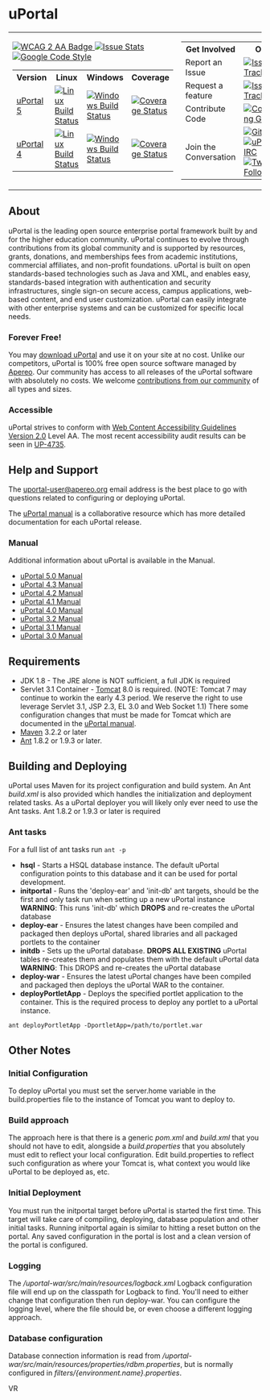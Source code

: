 # uPortal

<table border="0">
  <tr>
    <td>
      <a href="https://www.w3.org/TR/WCAG20/">
        <img src="https://www.w3.org/WAI/wcag2AA-blue-v.svg" alt="WCAG 2 AA Badge">
      </a>
      <a href="http://issuestats.com/github/Jasig/uPortal">
        <img src="http://issuestats.com/github/Jasig/uPortal/badge/pr" alt="Issue Stats">
      </a>
      <a href="https://google.github.io/styleguide/javaguide.html">
        <img src="https://img.shields.io/badge/code_style-Google-green.svg?style=flat" alt="Google Code Style">
      </a>
      <br>
      <table>
        <tr>
          <th>
            Version
          </th>
          <th>
            Linux
          </th>
          <th>
            Windows
          </th>
          <th>
            Coverage
          </th>
        </tr>
        <tr>
          <td>
            <a href="https://github.com/Jasig/uPortal/tree/master">
              uPortal 5
            </a>
          </td>
          <td>
            <a href="https://travis-ci.org/Jasig/uPortal">
              <img src="https://travis-ci.org/Jasig/uPortal.svg?branch=master" alt="Linux Build Status">
            </a>
          </td>
          <td>
            <a href="https://ci.appveyor.com/project/drewwills/uportal/branch/master">
              <img src="https://ci.appveyor.com/api/projects/status/8t95sjt090mf62dh/branch/master?svg=true" alt="Windows Build Status">
            </a>
          </td>
          <td>
            <a href="https://coveralls.io/github/Jasig/uPortal?branch=master">
              <img src="https://coveralls.io/repos/github/Jasig/uPortal/badge.svg?branch=master" alt="Coverage Status">
            </a>
          </td>
        </tr>
        <tr>
          <td>
            <a href="https://github.com/Jasig/uPortal/tree/rel-4-3-patches">
              uPortal 4
            </a>
          </td>
          <td>
            <a href="https://travis-ci.org/Jasig/uPortal">
              <img src="https://travis-ci.org/Jasig/uPortal.svg?branch=rel-4-3-patches" alt="Linux Build Status">
            </a>
          </td>
          <td>
            <a href="https://ci.appveyor.com/project/drewwills/uportal/branch/rel-4-3-patches">
              <img src="https://ci.appveyor.com/api/projects/status/8t95sjt090mf62dh/branch/rel-4-3-patches?svg=true" alt="Windows Build Status">
            </a>
          </td>
          <td>
            <a href="https://coveralls.io/github/Jasig/uPortal?branch=rel-4-3-patches">
              <img src="https://coveralls.io/repos/github/Jasig/uPortal/badge.svg?branch=rel-4-3-patches" alt="Coverage Status">
            </a>
          </td>
        </tr>
      </table>
    </td>
    <td>
      <table>
        <tr>
          <th>
            Get Involved
          </th>
          <th>
            Outlet
          </th>
        </tr>
        <tr>
          <td>
            Report an Issue
          </td>
          <td>
            <a href="https://issues.jasig.org/browse/UP">
              <img src="https://img.shields.io/badge/issue_tacker-Jira-green.svg?style=flat" alt="Issue Tracker">
            </a>
          </td>
        </tr>
        <tr>
          <td>
            Request a feature
          </td>
          <td>
            <a href="https://issues.jasig.org/browse/UP">
              <img src="https://img.shields.io/badge/issue_tacker-Jira-green.svg?style=flat" alt="Issue Tracker">
            </a>
          </td>
        </tr>
        <tr>
          <td>
            Contribute Code
          </td>
          <td>
            <a href="CONTRIBUTING.md">
              <img src="https://img.shields.io/badge/contributing-guide-green.svg?style=flat" alt="Contributing Guide">
            </a>
          </td>
        </tr>
        <tr>
          <td>
            Join the Conversation
          </td>
          <td>
            <a href="https://gitter.im/Jasig/uPortal?utm_source=badge&amp;utm_medium=badge&amp;utm_campaign=pr-badge">
              <img src="https://badges.gitter.im/Jasig/uPortal.svg" alt="Gitter">
            </a>
            <br>
            <a href="https://www.irccloud.com/invite?channel=%23jasig-uportal&amp;hostname=irc.freenode.net&amp;port=6697&amp;ssl=1">
              <img src="https://img.shields.io/badge/IRC-%23jasig--uportal-1e72ff.svg?style=flat" alt="uPortal on IRC">
            </a>
            <br>
            <a href="https://twitter.com/uPortal">
              <img src="https://img.shields.io/twitter/follow/uPortal.svg?style=social&amp;label=Follow" alt="Twitter Follow">
            </a>
          </td>
        </tr>
      </table>
    </td>
  </tr>
</table>

## About

uPortal is the leading open source enterprise portal framework built by and for
the higher education community. uPortal continues to evolve through contributions
from its global community and is supported by resources, grants, donations, and
memberships fees from academic institutions, commercial affiliates, and non-profit
foundations. uPortal is built on open standards-based technologies such as Java
and XML, and enables easy, standards-based integration with authentication and
security infrastructures, single sign-on secure access, campus applications,
web-based content, and end user customization. uPortal can easily integrate with
other enterprise systems and can be customized for specific local needs.

### Forever Free!

You may [download uPortal](https://github.com/Jasig/uPortal/releases) and use it
on your site at no cost. Unlike our competitors, uPortal is 100% free open source
software managed by [Apereo](https://www.apereo.org/content/about). Our community
has access to all releases of the uPortal software with absolutely no costs. We
welcome [contributions from our community](https://github.com/Jasig/uPortal/graphs/contributors)
of all types and sizes.

### Accessible

uPortal strives to conform with [Web Content Accessibility Guidelines Version 2.0](https://www.w3.org/TR/WCAG20/) Level AA.
The most recent accessibility audit results can be seen in [UP-4735](https://issues.jasig.org/browse/UP-4735).

## Help and Support

The [uportal-user@apereo.org](https://wiki.jasig.org/display/JSG/uportal-user)
email address is the best place to go with questions related to configuring or
deploying uPortal.

The [uPortal manual](#manual) is a collaborative resource which has more detailed documentation for
each uPortal release.

### Manual

Additional information about uPortal is available in the Manual.

*   [uPortal 5.0 Manual](https://jasig.github.io/uPortal)
*   [uPortal 4.3 Manual](https://wiki.jasig.org/display/UPM43/Home)
*   [uPortal 4.2 Manual](https://wiki.jasig.org/display/UPM42/Home)
*   [uPortal 4.1 Manual](https://wiki.jasig.org/display/UPM41/Home)
*   [uPortal 4.0 Manual](https://wiki.jasig.org/display/UPM40/Home)
*   [uPortal 3.2 Manual](https://wiki.jasig.org/display/UPM32/Home)
*   [uPortal 3.1 Manual](https://wiki.jasig.org/display/UPM31/Home)
*   [uPortal 3.0 Manual](https://wiki.jasig.org/display/UPM30/Home)

## Requirements

*   JDK 1.8 - The JRE alone is NOT sufficient, a full JDK is required
*   Servlet 3.1 Container - [Tomcat](https://tomcat.apache.org/) 8.0 is required.  (NOTE:  Tomcat 7 may continue to workin the early 4.3 period.  We reserve the right to use leverage Servlet 3.1, JSP 2.3, EL 3.0 and Web Socket 1.1)  There some configuration changes that must be made for Tomcat which are documented in the [uPortal manual](https://wiki.jasig.org/display/UPM42/Installing+Tomcat).
*   [Maven](https://maven.apache.org/) 3.2.2 or later
*   [Ant](https://ant.apache.org/) 1.8.2 or 1.9.3 or later.

## Building and Deploying

uPortal uses Maven for its project configuration and build system. An Ant
*build.xml* is also provided which handles the initialization and deployment
related tasks. As a uPortal deployer you will likely only ever need to use the
Ant tasks. Ant 1.8.2 or 1.9.3 or later is required

### Ant tasks

For a full list of ant tasks run `ant -p`

*   **hsql** - Starts a HSQL database instance. The default uPortal configuration points
to this database and it can be used for portal development.
*   **initportal** - Runs the 'deploy-ear' and 'init-db' ant targets, should be the first
and only task run when setting up a new uPortal instance **WARNING**: This runs 'init-db'
which **DROPS** and re-creates the uPortal database
*   **deploy-ear** - Ensures the latest changes have been compiled and packaged then
deploys uPortal, shared libraries and all packaged portlets to the container
*   **initdb** - Sets up the uPortal database. **DROPS ALL EXISTING** uPortal tables
re-creates them and populates them with the default uPortal data **WARNING**: This DROPS
and re-creates the uPortal database
*   **deploy-war** - Ensures the latest uPortal changes have been compiled and packaged
then deploys the uPortal WAR to the container.
*   **deployPortletApp** - Deploys the specified portlet application to the container.
This is the required process to deploy any portlet to a uPortal instance.

``` shell
ant deployPortletApp -DportletApp=/path/to/portlet.war
```

## Other Notes

### Initial Configuration

To deploy uPortal you must set the server.home variable in the
build.properties file to the instance of Tomcat you want to deploy to.


### Build approach

The approach here is that there is a generic *pom.xml* and *build.xml* that you
should not have to edit, alongside a *build.properties* that you absolutely must
edit to reflect your local configuration. Edit build.properties to reflect such
configuration as where your Tomcat is, what context you would like uPortal to
be deployed as, etc.


### Initial Deployment

You must run the initportal target before uPortal is started the first time.
This target will take care of compiling, deploying, database population and
other initial tasks. Running initportal again is similar to hitting a reset
button on the portal. Any saved configuration in the portal is lost and a clean
version of the portal is configured.

### Logging

The */uportal-war/src/main/resources/logback.xml* Logback configuration
file will end up on the classpath for Logback to find. You'll
need to either change that configuration then run deploy-war. You can configure
the logging level, where the file should be, or even choose a different logging
approach.

### Database configuration

Database connection information is read from */uportal-war/src/main/resources/properties/rdbm.properties*,
but is normally configured in *filters/{environment.name}.properties*.

VR
